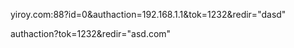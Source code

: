 yiroy.com:88?id=0&authaction=192.168.1.1&tok=1232&redir="dasd"

authaction?tok=1232&redir="asd.com"
